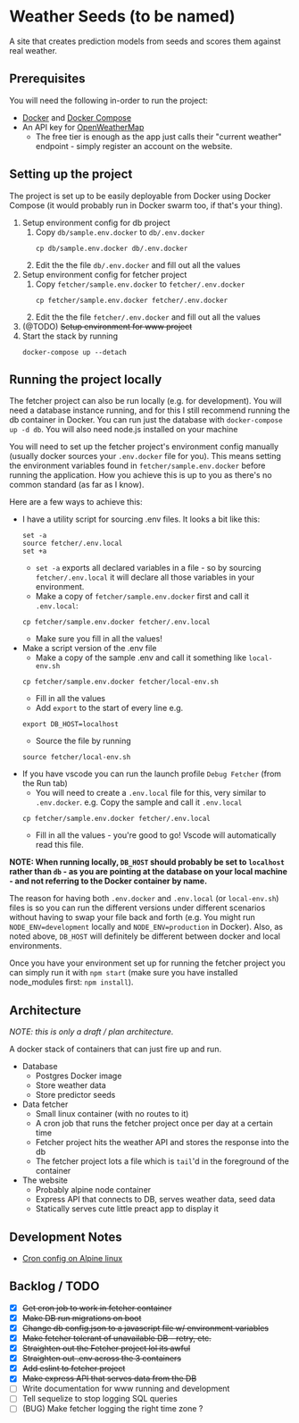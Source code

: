 # Weather Seeds (to be named)

A site that creates prediction models from seeds and scores them against real weather.

## Prerequisites

You will need the following in-order to run the project:
  * [Docker](https://www.docker.com/) and [Docker Compose](https://docs.docker.com/compose/)
  * An API key for [OpenWeatherMap](https://openweathermap.org/)
    * The free tier is enough as the app just calls their "current weather" endpoint - simply register an account on the website.


## Setting up the project

The project is set up to be easily deployable from Docker using Docker Compose (it would probably run in Docker swarm too, if that's your thing).

1. Setup environment config for db project
    1. Copy `db/sample.env.docker` to `db/.env.docker`
        ```shell
        cp db/sample.env.docker db/.env.docker
        ```
    1. Edit the the file `db/.env.docker` and fill out all the values
1. Setup environment config for fetcher project
    1. Copy `fetcher/sample.env.docker` to `fetcher/.env.docker`
        ```shell
        cp fetcher/sample.env.docker fetcher/.env.docker
        ```
    1. Edit the the file `fetcher/.env.docker` and fill out all the values
1. (@TODO) ~~Setup environment for www project~~
1. Start the stack by running
    ```shell
    docker-compose up --detach
    ```

## Running the project locally

The fetcher project can also be run locally (e.g. for development). You will need a database instance running, and for this I still recommend running the db container in Docker. You can run just the database with `docker-compose up -d db`. You will also need node.js installed on your machine

You will need to set up the fetcher project's environment config manually (usually docker sources your `.env.docker` file for you). This means setting the environment variables found in `fetcher/sample.env.docker` before running the application. How you achieve this is up to you as there's no common standard (as far as I know).

Here are a few ways to achieve this:
  * I have a utility script for sourcing .env files. It looks a bit like this:
    ```shell
    set -a
    source fetcher/.env.local
    set +a
    ```
    * `set -a` exports all declared variables in a file - so by sourcing `fetcher/.env.local` it will declare all those variables in your environment.
    * Make a copy of `fetcher/sample.env.docker` first and call it `.env.local`:
    ```shell
    cp fetcher/sample.env.docker fetcher/.env.local
    ```
    * Make sure you fill in all the values!
  * Make a script version of the .env file
    * Make a copy of the sample .env and call it something like `local-env.sh`
    ```shell
    cp fetcher/sample.env.docker fetcher/local-env.sh
    ```
    * Fill in all the values
    * Add `export` to the start of every line e.g.
    ```shell
    export DB_HOST=localhost
    ```
    * Source the file by running
    ```shell
    source fetcher/local-env.sh
    ```
  * If you have vscode you can run the launch profile `Debug Fetcher` (from the Run tab)
    * You will need to create a `.env.local` file for this, very similar to `.env.docker`. e.g. Copy the sample and call it `.env.local`
    ```shell
    cp fetcher/sample.env.docker fetcher/.env.local
    ```
    * Fill in all the values - you're good to go! Vscode will automatically read this file.

**NOTE: When running locally, `DB_HOST` should probably be set to `localhost` rather than `db` - as you are pointing at the database on your local machine - and not referring to the Docker container by name.**

The reason for having both `.env.docker` and `.env.local` (or `local-env.sh`) files is so you can run the different versions under different scenarios without having to swap your file back and forth (e.g. You might run `NODE_ENV=development` locally and `NODE_ENV=production` in Docker). Also, as noted above, `DB_HOST` will definitely be different between docker and local environments.

Once you have your environment set up for running the fetcher project you can simply run it with `npm start` (make sure you have installed node_modules first: `npm install`).


## Architecture

_NOTE: this is only a draft / plan architecture._

A docker stack of containers that can just fire up and run.

  * Database
    - Postgres Docker image
    - Store weather data
    - Store predictor seeds
  * Data fetcher
    - Small linux container (with no routes to it)
    - A cron job that runs the fetcher project once per day at a certain time
    - Fetcher project hits the weather API and stores the response into the db
    - The fetcher project lots a file which is `tail`'d in the foreground of the container
  * The website
    - Probably alpine node container
    - Express API that connects to DB, serves weather data, seed data
    - Statically serves cute little preact app to display it

## Development Notes
  - [Cron config on Alpine linux](https://gist.github.com/andyshinn/3ae01fa13cb64c9d36e7#gistcomment-2044506)

## Backlog / TODO

  - [x] ~~Get cron job to work in fetcher container~~
  - [x] ~~Make DB run migrations on boot~~
  - [x] ~~Change db config.json to a javascript file w/ environment variables~~
  - [x] ~~Make fetcher tolerant of unavailable DB - retry, etc.~~
  - [x] ~~Straighten out the Fetcher project lol its awful~~
  - [x] ~~Straighten out .env across the 3 containers~~
  - [x] ~~Add eslint to fetcher project~~
  - [x] ~~Make express API that serves data from the DB~~
  - [ ] Write documentation for www running and development
  - [ ] Tell sequelize to stop logging SQL queries
  - [ ] (BUG) Make fetcher logging the right time zone ?